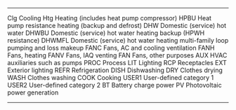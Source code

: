 ------- -------------------------------------------------------------
Clg     Cooling
Htg     Heating (includes heat pump compressor)
HPBU    Heat pump resistance heating (backup and defrost)
DHW     Domestic (service) hot water
DHWBU   Domestic (service) hot water heating backup (HPWH resistance)
DHWMFL  Domestic (service) hot water heating multi-family loop pumping and loss makeup
FANC    Fans, AC and cooling ventilation
FANH    Fans, heating
FANV    Fans, IAQ venting
FAN     Fans, other purposes
AUX     HVAC auxiliaries such as pumps
PROC    Process
LIT     Lighting
RCP     Receptacles
EXT     Exterior lighting
REFR    Refrigeration
DISH    Dishwashing
DRY     Clothes drying
WASH    Clothes washing
COOK    Cooking
USER1   User-defined category 1
USER2   User-defined category 2
BT      Battery charge power 
PV      Photovoltaic power generation
------- -------------------------------------------------------------
